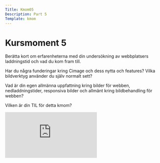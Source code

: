 ```yaml
---
Title: Kmom05
Description: Part 5
Template: kmom
---
```



<div class="kmom">

<h1>Kursmoment 5</h1>
Berätta kort om erfarenheterna med din undersökning av webbplatsers laddningstid och vad du kom fram till.</br>


Har du några funderingar kring Cimage och dess nytta och features? Vilka bildverktyg använder du själv normalt sett?


Vad är din egen allmänna uppfattning kring bilder för webben, nedladdningstider, responsiva bilder och allmänt kring bildbehandling för webben?


Vilken är din TIL för detta kmom?


<div class="embed-container">
    <iframe src="https://www.youtube.com/embed/gCwjLPBqpa0" frameborder="0" allowfullscreen></iframe>
</div>

</div>
